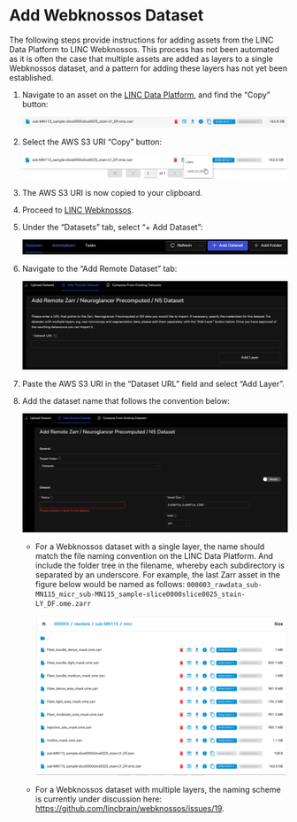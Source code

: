 # Add Webknossos Dataset

The following steps provide instructions for adding assets from the LINC Data Platform to LINC Webknossos.  This process has not been automated as it is often the case that multiple assets are added as layers to a single Webknossos dataset, and a pattern for adding these layers has not yet been established.

1. Navigate to an asset on the [LINC Data Platform](https://lincbrain.org/), and find the “Copy” button:

    ![](img/webknossos_asset.png)

2. Select the AWS S3 URI “Copy” button:

    ![](img/webknossos_uri.png)

3. The AWS S3 URI is now copied to your clipboard.

4. Proceed to [LINC Webknossos](https://webknossos.lincbrain.org).

5. Under the “Datasets” tab, select “+ Add Dataset”:

    ![](img/webknossos_add_dataset.png)

6. Navigate to the “Add Remote Dataset” tab:

    ![](img/webknossos_remote_dataset.png)

7. Paste the AWS S3 URI in the “Dataset URL” field and select “Add Layer”.

8. Add the dataset name that follows the convention below:

    ![](img/webknossos_name_field.png)

    - For a Webknossos dataset with a single layer, the name should match the file naming convention on the LINC Data Platform.  And include the folder tree in the filename, whereby each subdirectory is separated by an underscore.  For example, the last Zarr asset in the figure below would be named as follows: `000003_rawdata_sub-MN115_micr_sub-MN115_sample-slice0000slice0025_stain-LY_DF.ome.zarr`

        ![](img/webknossos_dataset_name.png)

    - For a Webknossos dataset with multiple layers, the naming scheme is currently under discussion here: https://github.com/lincbrain/webknossos/issues/19.
